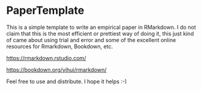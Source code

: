 # PaperTemplate

This is a simple template to write an empirical paper in RMarkdown. I do not claim that this is the most efficient or prettiest way of doing it, this just kind of came about using trial and error and some of the excellent online resources for Rmarkdown, Bookdown, etc.

https://rmarkdown.rstudio.com/

https://bookdown.org/yihui/rmarkdown/

Feel free to use and distribute. I hope it helps :-)
